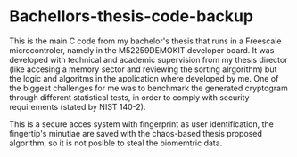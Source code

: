 # Bachellors-thesis-code-backup

This is the main C code from my bachelor's thesis that runs in a Freescale microcontroler, namely in the M52259DEMOKIT developer board. It was developed with technical and academic supervision from my thesis director (like accesing a memory sector and reviewing the sorting alrgorithm) but the logic and algoritms in the application where developed by me. One of the biggest challenges for me was to benchmark the generated cryptogram through different statistical tests, in order to comply with security requirements (stated by NIST 140-2).

This is a secure acces system with fingerprint as user identification, the fingertip's minutiae are saved with the chaos-based thesis proposed algorithm, so it is not posible to steal the biomemtric data.

